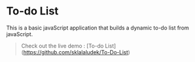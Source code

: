 # To-do List

This is a basic javaScript application that builds a dynamic to-do list from javaScript.


> Check out the live demo : [To-do List] (https://github.com/sklalaludek/To-Do-List)
